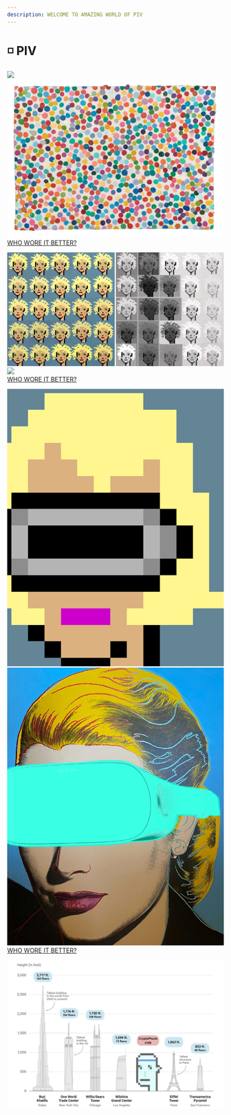```yaml
---
description: WELCOME TO AMAZING WORLD OF PIV
---
```


# ◽ PIV

![](../../.gitbook/assets/FIV-4oJXMA42\_j1.jpeg)![](<../../.gitbook/assets/FIWiic8WYAMdqLq (1).jpeg>)\
[WHO WORE IT BETTER?](https://twitter.com/piv\_piv/status/1478766800015958018?s=20\&t=\_lc0IEIuVeEzKlmIQy7CRw)

![](../../.gitbook/assets/FIRNma1XsA0ym6L.jpeg)![](../../.gitbook/assets/FIRr\_LnXEAkIfjB.jpeg)\
[WHO WORE IT BETTER?](https://twitter.com/piv\_piv/status/1478425340934512640?s=20\&t=\_lc0IEIuVeEzKlmIQy7CRw)

![](../../.gitbook/assets/FIW3p6kX0A076dp.jpeg)![](../../.gitbook/assets/FIW4VWAXsAEbJve.jpeg)\
[WHO WORE IT BETTER?](https://twitter.com/piv\_piv/status/1478791050776956928?s=20\&t=\_lc0IEIuVeEzKlmIQy7CRw)

![In honor of the 717-gigapixel image of Rembrandt’s ‘The Night Watch’ that was published on the website of the Rijksmuseum earlier this week, I made a 300 meters (984 ft.) high vectorimage of Cryptophunk 3100.](../../.gitbook/assets/FIpjMBBWUAMNZxZ.jpeg)

